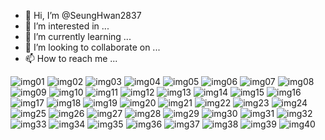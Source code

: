 - 👋 Hi, I’m @SeungHwan2837
- 👀 I’m interested in ...
- 🌱 I’m currently learning ...
- 💞️ I’m looking to collaborate on ...
- 📫 How to reach me ...

<!---
SeungHwan2837/SeungHwan2837 is a ✨ special ✨ repository because its `README.md` (this file) appears on your GitHub profile.
You can click the Preview link to take a look at your changes.
--->
![img01](https://user-images.githubusercontent.com/107292927/173173620-31d45962-4c60-4773-80ef-28c21197fcd3.jpg)
![img02](https://user-images.githubusercontent.com/107292927/173173622-9c4e773a-eb97-42d5-822c-b2b6bc2dba2d.jpg)
![img03](https://user-images.githubusercontent.com/107292927/173173623-a5955fa7-520f-4c36-84d1-da1474f48fbe.jpg)
![img04](https://user-images.githubusercontent.com/107292927/173173625-bd8126f4-6308-4807-ac08-76b474e2367e.jpg)
![img05](https://user-images.githubusercontent.com/107292927/173173626-52b5ca80-1479-4123-b0b2-c78c43b3b359.jpg)
![img06](https://user-images.githubusercontent.com/107292927/173173627-67109db3-20a5-4f73-a339-598c4483efcd.jpg)
![img07](https://user-images.githubusercontent.com/107292927/173173628-8e353567-7567-4865-9594-d526f8843ee1.jpg)
![img08](https://user-images.githubusercontent.com/107292927/173173629-176058c1-7cef-4aa4-b9d2-4564ee361f9e.jpg)
![img09](https://user-images.githubusercontent.com/107292927/173173630-975a6386-e713-495e-9101-a8f7fcedde62.jpg)
![img10](https://user-images.githubusercontent.com/107292927/173173631-1781f24e-e39c-4f08-aa9c-d84c2886b4c3.jpg)
![img11](https://user-images.githubusercontent.com/107292927/173173632-561b1877-d641-45e2-9918-c8a4559e5d90.jpg)
![img12](https://user-images.githubusercontent.com/107292927/173173633-edc81819-d8e4-4bb1-a769-7765b4d78ba9.jpg)
![img13](https://user-images.githubusercontent.com/107292927/173173634-f5d0e027-a607-4c59-94f1-ffa0862040e0.jpg)
![img14](https://user-images.githubusercontent.com/107292927/173173635-264e2906-1421-40e2-9de7-941316d08e42.jpg)
![img15](https://user-images.githubusercontent.com/107292927/173173636-77eaa8ce-a206-4a3a-b0f2-89fe439318c3.jpg)
![img16](https://user-images.githubusercontent.com/107292927/173173637-94a8e165-3b93-41a8-adc7-f8188a8680cc.jpg)
![img17](https://user-images.githubusercontent.com/107292927/173173638-8a33b111-ecbe-4c40-8114-60008f9226f5.jpg)
![img18](https://user-images.githubusercontent.com/107292927/173173639-9a9f0960-bafb-41f1-ac9b-8cd6d1fe0078.jpg)
![img19](https://user-images.githubusercontent.com/107292927/173173640-c96b257b-c812-4f0e-992c-876555212c0a.jpg)
![img20](https://user-images.githubusercontent.com/107292927/173173641-ff123353-e864-4315-8b13-e5e823572120.jpg)
![img21](https://user-images.githubusercontent.com/107292927/173173643-6fd51731-7e9c-4b32-8d1e-1b0c62e3cdae.jpg)
![img22](https://user-images.githubusercontent.com/107292927/173173644-d1cfb42e-b071-4ecc-bccc-899c16e619c1.jpg)
![img23](https://user-images.githubusercontent.com/107292927/173173646-2fef90e1-a5f1-48e2-afe0-301f8d1f1409.jpg)
![img24](https://user-images.githubusercontent.com/107292927/173173647-c095a2e8-fc9c-4967-8531-32dc656b0b6e.jpg)
![img25](https://user-images.githubusercontent.com/107292927/173173648-015cd450-64ac-4e04-b596-2a5546cf1a4d.jpg)
![img26](https://user-images.githubusercontent.com/107292927/173173649-7906b650-6ab4-4a1c-a035-e3ef5cedff6d.jpg)
![img27](https://user-images.githubusercontent.com/107292927/173173650-49145b7a-33f0-4f3a-a8fa-5f6a7b376ee5.jpg)
![img28](https://user-images.githubusercontent.com/107292927/173173651-e9e3942e-779a-4aed-b25e-f0ec7301249c.jpg)
![img29](https://user-images.githubusercontent.com/107292927/173173654-c17bd095-8b45-4872-a496-c6f499cb3f9c.jpg)
![img30](https://user-images.githubusercontent.com/107292927/173173655-5e135523-bad8-4a18-aeb8-86d527d16f06.jpg)
![img31](https://user-images.githubusercontent.com/107292927/173173656-658fe637-0959-4170-8a39-72cb2f3b614d.jpg)
![img32](https://user-images.githubusercontent.com/107292927/173173657-8912b49c-8ba1-4ff4-83a8-44e4a722ccd8.jpg)
![img33](https://user-images.githubusercontent.com/107292927/173173659-5da95aff-9de5-4ea0-8f7b-d57f478271db.jpg)
![img34](https://user-images.githubusercontent.com/107292927/173173660-1f5a8f3c-ced3-44d2-b08e-e4060f45aa9a.jpg)
![img35](https://user-images.githubusercontent.com/107292927/173173661-62a01a27-94ad-4f38-8e50-7fc45944aec7.jpg)
![img36](https://user-images.githubusercontent.com/107292927/173173662-74d91ca4-8aaa-4847-959d-ad0fe2187dbc.jpg)
![img37](https://user-images.githubusercontent.com/107292927/173173664-4e3b0478-e03a-4856-9446-f6d6abc40feb.jpg)
![img38](https://user-images.githubusercontent.com/107292927/173173665-5d8f98bf-b32f-45a1-8d6b-1db80a20cf4e.jpg)
![img39](https://user-images.githubusercontent.com/107292927/173173666-08a813d3-2b51-443c-9e56-4f49b1d04251.jpg)
![img40](https://user-images.githubusercontent.com/107292927/173173667-681444d5-60b7-4319-8a00-99fb0568d7ea.jpg)
